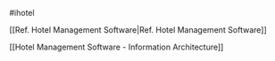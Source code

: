 #ihotel 

[[Ref. Hotel Management Software|Ref. Hotel Management Software]]

[[Hotel Management Software - Information Architecture]]